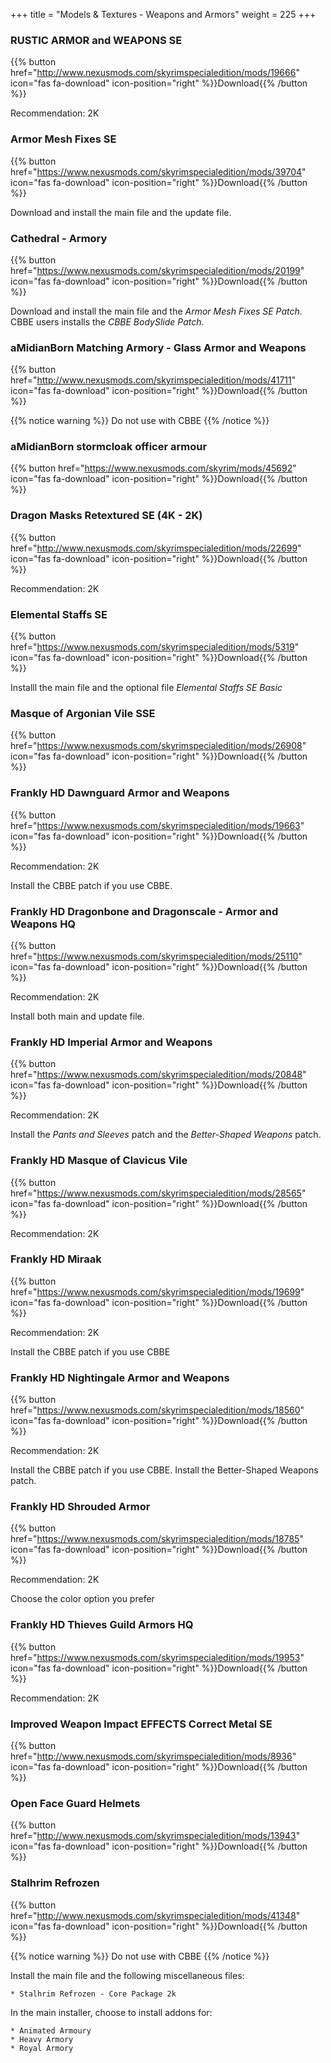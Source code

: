 +++
title = "Models & Textures - Weapons and Armors"
weight = 225
+++

### RUSTIC ARMOR and WEAPONS SE
{{% button href="http://www.nexusmods.com/skyrimspecialedition/mods/19666" icon="fas fa-download" icon-position="right" %}}Download{{% /button %}}

Recommendation: 2K

### Armor Mesh Fixes SE
{{% button href="https://www.nexusmods.com/skyrimspecialedition/mods/39704" icon="fas fa-download" icon-position="right" %}}Download{{% /button %}}

Download and install the main file and the update file.

### Cathedral - Armory
{{% button href="https://www.nexusmods.com/skyrimspecialedition/mods/20199" icon="fas fa-download" icon-position="right" %}}Download{{% /button %}}

Download and install the main file and the *Armor Mesh Fixes SE Patch*. CBBE users installs the *CBBE BodySlide Patch*.

### aMidianBorn Matching Armory - Glass Armor and Weapons
{{% button href="http://www.nexusmods.com/skyrimspecialedition/mods/41711" icon="fas fa-download" icon-position="right" %}}Download{{% /button %}}

{{% notice warning %}}
Do not use with CBBE
{{% /notice %}}

### aMidianBorn stormcloak officer armour
{{% button href="https://www.nexusmods.com/skyrim/mods/45692" icon="fas fa-download" icon-position="right" %}}Download{{% /button %}}

### Dragon Masks Retextured SE (4K - 2K)
{{% button href="http://www.nexusmods.com/skyrimspecialedition/mods/22699" icon="fas fa-download" icon-position="right" %}}Download{{% /button %}}

Recommendation: 2K

### Elemental Staffs SE
{{% button href="https://www.nexusmods.com/skyrimspecialedition/mods/5319" icon="fas fa-download" icon-position="right" %}}Download{{% /button %}}

Installl the main file and the optional file *Elemental Staffs SE Basic*

### Masque of Argonian Vile SSE
{{% button href="https://www.nexusmods.com/skyrimspecialedition/mods/26908" icon="fas fa-download" icon-position="right" %}}Download{{% /button %}}
        
### Frankly HD Dawnguard Armor and Weapons
{{% button href="https://www.nexusmods.com/skyrimspecialedition/mods/19663" icon="fas fa-download" icon-position="right" %}}Download{{% /button %}}

Recommendation: 2K

Install the CBBE patch if you use CBBE.

### Frankly HD Dragonbone and Dragonscale - Armor and Weapons HQ
{{% button href="https://www.nexusmods.com/skyrimspecialedition/mods/25110" icon="fas fa-download" icon-position="right" %}}Download{{% /button %}}

Recommendation: 2K

Install both main and update file. 

### Frankly HD Imperial Armor and Weapons
{{% button href="https://www.nexusmods.com/skyrimspecialedition/mods/20848" icon="fas fa-download" icon-position="right" %}}Download{{% /button %}}

Recommendation: 2K

Install the *Pants and Sleeves* patch and the *Better-Shaped Weapons* patch.

### Frankly HD Masque of Clavicus Vile
{{% button href="https://www.nexusmods.com/skyrimspecialedition/mods/28565" icon="fas fa-download" icon-position="right" %}}Download{{% /button %}}

Recommendation: 2K

### Frankly HD Miraak
{{% button href="https://www.nexusmods.com/skyrimspecialedition/mods/19699" icon="fas fa-download" icon-position="right" %}}Download{{% /button %}}

Recommendation: 2K

Install the CBBE patch if you use CBBE

### Frankly HD Nightingale Armor and Weapons
{{% button href="https://www.nexusmods.com/skyrimspecialedition/mods/18560" icon="fas fa-download" icon-position="right" %}}Download{{% /button %}}

Recommendation: 2K

Install the CBBE patch if you use CBBE. Install the Better-Shaped Weapons patch.

### Frankly HD Shrouded Armor
{{% button href="https://www.nexusmods.com/skyrimspecialedition/mods/18785" icon="fas fa-download" icon-position="right" %}}Download{{% /button %}}

Recommendation: 2K

Choose the color option you prefer

### Frankly HD Thieves Guild Armors HQ
{{% button href="https://www.nexusmods.com/skyrimspecialedition/mods/19953" icon="fas fa-download" icon-position="right" %}}Download{{% /button %}}

Recommendation: 2K

### Improved Weapon Impact EFFECTS Correct Metal SE
{{% button href="http://www.nexusmods.com/skyrimspecialedition/mods/8936" icon="fas fa-download" icon-position="right" %}}Download{{% /button %}}

### Open Face Guard Helmets
{{% button href="http://www.nexusmods.com/skyrimspecialedition/mods/13943" icon="fas fa-download" icon-position="right" %}}Download{{% /button %}}

### Stalhrim Refrozen
{{% button href="http://www.nexusmods.com/skyrimspecialedition/mods/41348" icon="fas fa-download" icon-position="right" %}}Download{{% /button %}}

{{% notice warning %}}
Do not use with CBBE
{{% /notice %}}

Install the main file and the following miscellaneous files:

    * Stalhrim Refrozen - Core Package 2k

In the main installer, choose to install addons for:

    * Animated Armoury
    * Heavy Armory
    * Royal Armory